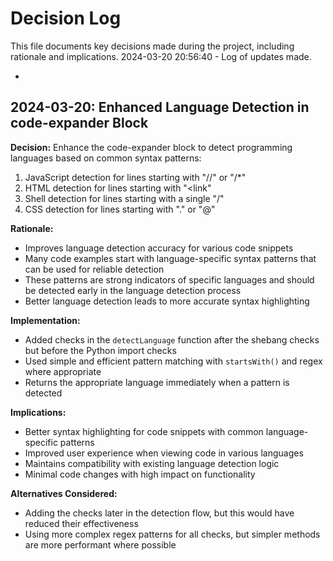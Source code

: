 # Decision Log

This file documents key decisions made during the project, including rationale and implications.
2024-03-20 20:56:40 - Log of updates made.

*

## 2024-03-20: Enhanced Language Detection in code-expander Block

**Decision:** Enhance the code-expander block to detect programming languages based on common syntax patterns:
1. JavaScript detection for lines starting with "//" or "/*"
2. HTML detection for lines starting with "<link"
3. Shell detection for lines starting with a single "/"
4. CSS detection for lines starting with "." or "@"

**Rationale:**
- Improves language detection accuracy for various code snippets
- Many code examples start with language-specific syntax patterns that can be used for reliable detection
- These patterns are strong indicators of specific languages and should be detected early in the language detection process
- Better language detection leads to more accurate syntax highlighting

**Implementation:**
- Added checks in the `detectLanguage` function after the shebang checks but before the Python import checks
- Used simple and efficient pattern matching with `startsWith()` and regex where appropriate
- Returns the appropriate language immediately when a pattern is detected

**Implications:**
- Better syntax highlighting for code snippets with common language-specific patterns
- Improved user experience when viewing code in various languages
- Maintains compatibility with existing language detection logic
- Minimal code changes with high impact on functionality

**Alternatives Considered:**
- Adding the checks later in the detection flow, but this would have reduced their effectiveness
- Using more complex regex patterns for all checks, but simpler methods are more performant where possible